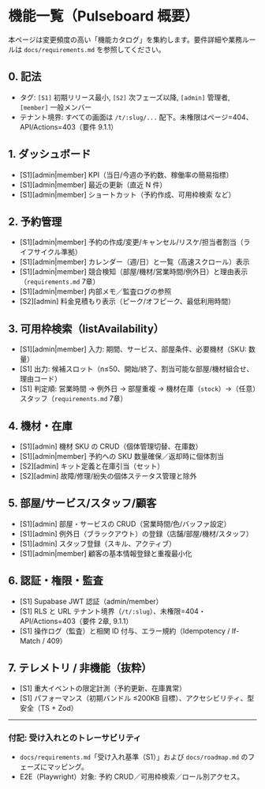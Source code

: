 # 機能一覧（Pulseboard 概要）

本ページは変更頻度の高い「機能カタログ」を集約します。要件詳細や業務ルールは `docs/requirements.md` を参照してください。

## 0. 記法

- タグ: `[S1]` 初期リリース最小, `[S2]` 次フェーズ以降, `[admin]` 管理者, `[member]` 一般メンバー
- テナント境界: すべての画面は `/t/:slug/...` 配下。未権限はページ=404、API/Actions=403（要件 9.1.1）

## 1. ダッシュボード

- [S1][admin|member] KPI（当日/今週の予約数、稼働率の簡易指標）
- [S1][admin|member] 最近の更新（直近 N 件）
- [S1][admin|member] ショートカット（予約作成、可用枠検索 など）

## 2. 予約管理

- [S1][admin|member] 予約の作成/変更/キャンセル/リスケ/担当者割当（ライフサイクル準拠）
- [S1][admin|member] カレンダー（週/日）と一覧（高速スクロール）表示
- [S1][admin|member] 競合検知（部屋/機材/営業時間/例外日）と理由表示（`requirements.md` 7章）
- [S1][admin|member] 内部メモ／監査ログの参照
- [S2][admin] 料金見積もり表示（ピーク/オフピーク、最低利用時間）

## 3. 可用枠検索（listAvailability）

- [S1][admin|member] 入力: 期間、サービス、部屋条件、必要機材（SKU: 数量）
- [S1] 出力: 候補スロット（n≤50、開始/終了、割当可能な部屋/機材組合せ、理由コード）
- [S1] 判定順: 営業時間 → 例外日 → 部屋重複 → 機材在庫（`stock`）→（任意）スタッフ（`requirements.md` 7章）

## 4. 機材・在庫

- [S1][admin] 機材 SKU の CRUD（個体管理切替、在庫数）
- [S1][admin|member] 予約への SKU 数量確保／返却時に個体割当
- [S2][admin] キット定義と在庫引当（セット）
- [S2][admin] 故障/修理/紛失の個体ステータス管理と除外

## 5. 部屋/サービス/スタッフ/顧客

- [S1][admin] 部屋・サービスの CRUD（営業時間/色/バッファ設定）
- [S1][admin] 例外日（ブラックアウト）の登録（店舗/部屋/機材/スタッフ）
- [S1][admin] スタッフ登録（スキル、アクティブ）
- [S1][admin|member] 顧客の基本情報登録と重複最小化

## 6. 認証・権限・監査

- [S1] Supabase JWT 認証（admin/member）
- [S1] RLS と URL テナント境界（`/t/:slug`）、未権限=404・API/Actions=403（要件 2章, 9.1.1）
- [S1] 操作ログ（監査）と相関 ID 付与、エラー規約（Idempotency / If-Match / 409）

## 7. テレメトリ / 非機能（抜粋）

- [S1] 重大イベントの限定計測（予約更新、在庫異常）
- [S1] パフォーマンス（初期バンドル ≤200KB 目標）、アクセシビリティ、型安全（TS + Zod）

---

### 付記: 受け入れとのトレーサビリティ

- `docs/requirements.md`「受け入れ基準（S1）」および `docs/roadmap.md` のフェーズにマッピング。
- E2E（Playwright）対象: 予約 CRUD／可用枠検索／ロール別アクセス。
